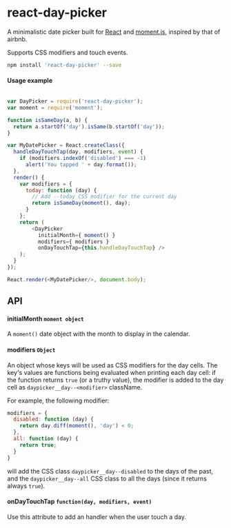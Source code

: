 # react-day-picker

A minimalistic date picker built for [React](facebook.github.io/react/) and [moment.js](http://www.momentjs.com), inspired by that of airbnb. 

Supports CSS modifiers and touch events.

```bash
npm install 'react-day-picker' --save
```

#### Usage example

```js

var DayPicker = require('react-day-picker');
var moment = require('moment');

function isSameDay(a, b) {
  return a.startOf('day').isSame(b.startOf('day'));
}

var MyDatePicker = React.createClass({
  handleDayTouchTap(day, modifiers, event) {
    if (modifiers.indexOf('disabled') === -1)
      alert('You tapped ' + day.format());
  },
  render() {
    var modifiers = {
      today: function (day) {
        // Add --today CSS modifier for the current day
        return isSameDay(moment(), day);
      }
    };
    return (
        <DayPicker 
          initialMonth={ moment() } 
          modifiers={ modifiers } 
          onDayTouchTap={this.handleDayTouchTap} />
    );
  }
});

React.render(<MyDatePicker/>, document.body);

```

## API

#### initialMonth `moment object`

A `moment()` date object with the month to display in the calendar.

#### modifiers `Object`

An object whose keys will be used as CSS modifiers for the day cells. The key's values are functions being evaluated when printing each day cell: if the function returns `true` (or a truthy value), the modifier is added to the day cell as `daypicker__day--<modifier>` className.

For example, the following modifier:

```js
modifiers = {
  disabled: function (day) {
    return day.diff(moment(), 'day') < 0;
  },
  all: function (day) {
    return true;
  }
}
```
will add the CSS class `daypicker__day--disabled` to the days of the past, and the `daypicker__day--all` CSS class to all the days (since it returns always `true`).

#### onDayTouchTap `function(day, modifiers, event)`

Use this attribute to add an handler when the user touch a day.